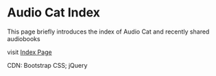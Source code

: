 # Audio Cat Index
This page briefly introduces the index of Audio Cat and recently shared audiobooks

visit <a href="http://audioc.at/cats.html" target="_blank">Index Page</a>

CDN: Bootstrap CSS; jQuery
